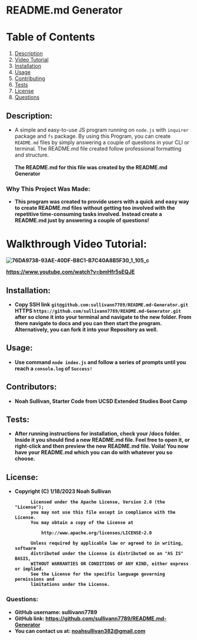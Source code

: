 # README.md Generator

# Table of Contents
1. [Description](#description)
2. [Video Tutorial](#walkthrough-video-tutorial)
3. [Installation](#installation)
4. [Usage](#usage)
5. [Contributing](#contributors)
6. [Tests](#tests)
7. [License](#license)
8. [Questions](#questions)

## Description:
- A simple and easy-to-use JS program running on ```node.js``` with ```inquirer``` package and ```fs``` package. By using this Program, you can create ```README.md``` files by simply answering a couple of questions in your CLI or terminal. The README.md file created follow professional formatting and structure.  <br> <br> <b> The README.md for this file was created by the README.md Generator
### Why This Project Was Made:
- This program was created to provide users with a quick and easy way to create README.md files without getting too involved with the repetitive time-consuming tasks involved. Instead create a README.md just by answering a couple of questions!
  
# Walkthrough Video Tutorial:

![76DA9738-93AE-40DF-B8C1-B7C40A8B5F30_1_105_c](https://user-images.githubusercontent.com/119015927/219971835-9c6aeaef-75bb-4893-9e29-eb1d770d106d.jpeg)

https://www.youtube.com/watch?v=bmHfr5sEQJE
 
## Installation:
- Copy SSH link ```git@github.com:sullivann7789/README.md-Generator.git``` HTTPS ```https://github.com/sullivann7789/README.md-Generator.git``` after so clone it into your terminal and navigate to the new folder. From there navigate to docs and you can then start the program. Alternatively, you can fork it into your Repository as well.
        
## Usage:
- Use command ```node index.js``` and follow a series of prompts until you reach a ```console.log``` of ```Success!```
        
## Contributors:
- Noah Sullivan, Starter Code from UCSD Extended Studies Boot Camp
        
## Tests:
- After running instructions for installation, check your /docs folder. Inside it you should find a new README.md file. Feel free to open it, or right-click and then preview the new README.md file. Voila! You now have your README.md which you can do with whatever you so choose.
        
## License:
- Copyright (C) 1/18/2023 Noah Sullivan

            Licensed under the Apache License, Version 2.0 (the "License");
            you may not use this file except in compliance with the License.
            You may obtain a copy of the License at
            
                http://www.apache.org/licenses/LICENSE-2.0
            
            Unless required by applicable law or agreed to in writing, software
            distributed under the License is distributed on an "AS IS" BASIS,
            WITHOUT WARRANTIES OR CONDITIONS OF ANY KIND, either express or implied.
            See the License for the specific language governing permissions and
            limitations under the License.
        
### Questions:
- GitHub username: sullivann7789
- GitHub link: https://github.com/sullivann7789/README.md-Generator
- You can contact us at: noahsullivan382@gmail.com
